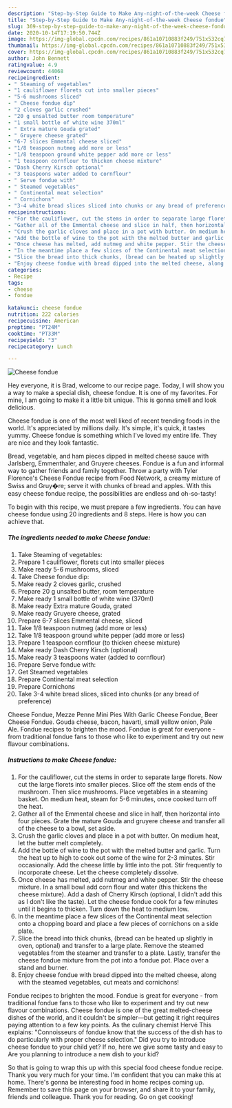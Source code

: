 ```yaml
---
description: "Step-by-Step Guide to Make Any-night-of-the-week Cheese fondue"
title: "Step-by-Step Guide to Make Any-night-of-the-week Cheese fondue"
slug: 369-step-by-step-guide-to-make-any-night-of-the-week-cheese-fondue
date: 2020-10-14T17:19:50.744Z
image: https://img-global.cpcdn.com/recipes/861a10710883f249/751x532cq70/cheese-fondue-recipe-main-photo.jpg
thumbnail: https://img-global.cpcdn.com/recipes/861a10710883f249/751x532cq70/cheese-fondue-recipe-main-photo.jpg
cover: https://img-global.cpcdn.com/recipes/861a10710883f249/751x532cq70/cheese-fondue-recipe-main-photo.jpg
author: John Bennett
ratingvalue: 4.9
reviewcount: 44068
recipeingredient:
- " Steaming of vegetables"
- "1 cauliflower florets cut into smaller pieces"
- "5-6 mushrooms sliced"
- " Cheese fondue dip"
- "2 cloves garlic crushed"
- "20 g unsalted butter room temperature"
- "1 small bottle of white wine 370ml"
- " Extra mature Gouda grated"
- " Gruyere cheese grated"
- "6-7 slices Emmental cheese sliced"
- "1/8 teaspoon nutmeg add more or less"
- "1/8 teaspoon ground white pepper add more or less"
- "1 teaspoon cornflour to thicken cheese mixture"
- "Dash Cherry Kirsch optional"
- "3 teaspoons water added to cornflour"
- " Serve fondue with"
- " Steamed vegetables"
- " Continental meat selection"
- " Cornichons"
- "3-4 white bread slices sliced into chunks or any bread of preference"
recipeinstructions:
- "For the cauliflower, cut the stems in order to separate large florets. Now cut the large florets into smaller pieces. Slice off the stem ends of the mushroom. Then slice mushrooms. Place vegetables in a steaming basket. On medium heat, steam for 5-6 minutes, once cooked turn off the heat."
- "Gather all of the Emmental cheese and slice in half, then horizontal into four pieces. Grate the mature Gouda and gruyere cheese and transfer all of the cheese to a bowl, set aside."
- "Crush the garlic cloves and place in a pot with butter. On medium heat, let the butter melt completely."
- "Add the bottle of wine to the pot with the melted butter and garlic. Turn the heat up to high to cook out some of the wine for 2-3 minutes. Stir occasionally. Add the cheese little by little into the pot. Stir frequently to incorporate cheese. Let the cheese completely dissolve."
- "Once cheese has melted, add nutmeg and white pepper. Stir the cheese mixture. In a small bowl add corn flour and water (this thickens the cheese mixture). Add a dash of Cherry Kirsch (optional, I didn&#39;t add this as I don&#39;t like the taste). Let the cheese fondue cook for a few minutes until it begins to thicken. Turn down the heat to medium low."
- "In the meantime place a few slices of the Continental meat selection onto a chopping board and place a few pieces of cornichons on a side plate."
- "Slice the bread into thick chunks, (bread can be heated up slightly in oven, optional) and transfer to a large plate. Remove the steamed vegetables from the steamer and transfer to a plate. Lastly, transfer the cheese fondue mixture from the pot into a fondue pot. Place over a stand and burner."
- "Enjoy cheese fondue with bread dipped into the melted cheese, along with the steamed vegetables, cut meats and cornichons!"
categories:
- Recipe
tags:
- cheese
- fondue

katakunci: cheese fondue 
nutrition: 222 calories
recipecuisine: American
preptime: "PT24M"
cooktime: "PT33M"
recipeyield: "3"
recipecategory: Lunch

---
```



![Cheese fondue](https://img-global.cpcdn.com/recipes/861a10710883f249/751x532cq70/cheese-fondue-recipe-main-photo.jpg)

Hey everyone, it is Brad, welcome to our recipe page. Today, I will show you a way to make a special dish, cheese fondue. It is one of my favorites. For mine, I am going to make it a little bit unique. This is gonna smell and look delicious.

Cheese fondue is one of the most well liked of recent trending foods in the world. It's appreciated by millions daily. It's simple, it's quick, it tastes yummy. Cheese fondue is something which I've loved my entire life. They are nice and they look fantastic.

Bread, vegetable, and ham pieces dipped in melted cheese sauce with Jarlsberg, Emmenthaler, and Gruyere cheeses. Fondue is a fun and informal way to gather friends and family together. Throw a party with Tyler Florence&#39;s Cheese Fondue recipe from Food Network, a creamy mixture of Swiss and Gruy�re; serve it with chunks of bread and apples. With this easy cheese fondue recipe, the possibilities are endless and oh-so-tasty!


To begin with this recipe, we must prepare a few ingredients. You can have cheese fondue using 20 ingredients and 8 steps. Here is how you can achieve that.

<!--inarticleads1-->

##### The ingredients needed to make Cheese fondue:

1. Take  Steaming of vegetables:
1. Prepare 1 cauliflower, florets cut into smaller pieces
1. Make ready 5-6 mushrooms, sliced
1. Take  Cheese fondue dip:
1. Make ready 2 cloves garlic, crushed
1. Prepare 20 g unsalted butter, room temperature
1. Make ready 1 small bottle of white wine (370ml)
1. Make ready  Extra mature Gouda, grated
1. Make ready  Gruyere cheese, grated
1. Prepare 6-7 slices Emmental cheese, sliced
1. Take 1/8 teaspoon nutmeg (add more or less)
1. Take 1/8 teaspoon ground white pepper (add more or less)
1. Prepare 1 teaspoon cornflour (to thicken cheese mixture)
1. Make ready Dash Cherry Kirsch (optional)
1. Make ready 3 teaspoons water (added to cornflour)
1. Prepare  Serve fondue with:
1. Get  Steamed vegetables
1. Prepare  Continental meat selection
1. Prepare  Cornichons
1. Take 3-4 white bread slices, sliced into chunks (or any bread of preference)


Cheese Fondue, Mezze Penne Mini Pies With Garlic Cheese Fondue, Beer Cheese Fondue. Gouda cheese, bacon, havarti, small yellow onion, Pale Ale. Fondue recipes to brighten the mood. Fondue is great for everyone - from traditional fondue fans to those who like to experiment and try out new flavour combinations. 

<!--inarticleads2-->

##### Instructions to make Cheese fondue:

1. For the cauliflower, cut the stems in order to separate large florets. Now cut the large florets into smaller pieces. Slice off the stem ends of the mushroom. Then slice mushrooms. Place vegetables in a steaming basket. On medium heat, steam for 5-6 minutes, once cooked turn off the heat.
1. Gather all of the Emmental cheese and slice in half, then horizontal into four pieces. Grate the mature Gouda and gruyere cheese and transfer all of the cheese to a bowl, set aside.
1. Crush the garlic cloves and place in a pot with butter. On medium heat, let the butter melt completely.
1. Add the bottle of wine to the pot with the melted butter and garlic. Turn the heat up to high to cook out some of the wine for 2-3 minutes. Stir occasionally. Add the cheese little by little into the pot. Stir frequently to incorporate cheese. Let the cheese completely dissolve.
1. Once cheese has melted, add nutmeg and white pepper. Stir the cheese mixture. In a small bowl add corn flour and water (this thickens the cheese mixture). Add a dash of Cherry Kirsch (optional, I didn&#39;t add this as I don&#39;t like the taste). Let the cheese fondue cook for a few minutes until it begins to thicken. Turn down the heat to medium low.
1. In the meantime place a few slices of the Continental meat selection onto a chopping board and place a few pieces of cornichons on a side plate.
1. Slice the bread into thick chunks, (bread can be heated up slightly in oven, optional) and transfer to a large plate. Remove the steamed vegetables from the steamer and transfer to a plate. Lastly, transfer the cheese fondue mixture from the pot into a fondue pot. Place over a stand and burner.
1. Enjoy cheese fondue with bread dipped into the melted cheese, along with the steamed vegetables, cut meats and cornichons!


Fondue recipes to brighten the mood. Fondue is great for everyone - from traditional fondue fans to those who like to experiment and try out new flavour combinations. Cheese fondue is one of the great melted-cheese dishes of the world, and it couldn&#39;t be simpler—but getting it right requires paying attention to a few key points. As the culinary chemist Hervé This explains: &#34;Connoisseurs of fondue know that the success of the dish has to do particularly with proper cheese selection.&#34; Did you try to introduce cheese fondue to your child yet? If no, here we give some tasty and easy to Are you planning to introduce a new dish to your kid? 

So that is going to wrap this up with this special food cheese fondue recipe. Thank you very much for your time. I'm confident that you can make this at home. There's gonna be interesting food in home recipes coming up. Remember to save this page on your browser, and share it to your family, friends and colleague. Thank you for reading. Go on get cooking!
